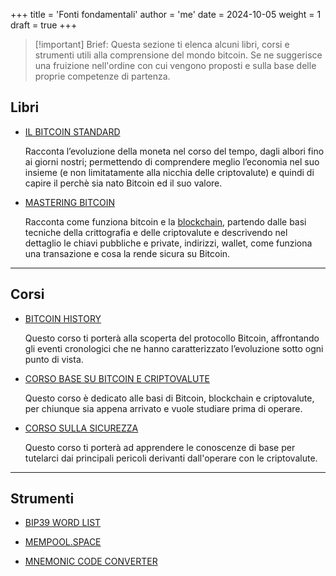 +++
title = 'Fonti fondamentali'
author = 'me'
date = 2024-10-05
weight = 1
draft = true
+++

> [!important] Brief:
> Questa sezione ti elenca alcuni libri, corsi e strumenti utili alla comprensione del mondo bitcoin. Se ne suggerisce una fruizione nell'ordine con cui vengono proposti e sulla base delle proprie competenze di partenza.

## Libri

- [IL BITCOIN STANDARD](https://shop.usemlab.com/home/85-the-bitcoin-standard-edizione-italiana.html)

	Racconta l’evoluzione della moneta nel corso del tempo, dagli albori fino ai giorni nostri; permettendo di comprendere meglio l’economia nel suo insieme (e non limitatamente alla nicchia delle criptovalute) e quindi di capire il perchè sia nato Bitcoin ed il suo valore.


- [MASTERING BITCOIN](https://github.com/bitcoinbook/bitcoinbook)

	Racconta come funziona bitcoin e la [blockchain](https://thecryptogateway.it/blockchain/), partendo dalle basi tecniche della crittografia e delle criptovalute e descrivendo nel dettaglio le chiavi pubbliche e private, indirizzi, wallet, come funziona una transazione e cosa la rende sicura su Bitcoin.
	

---

## Corsi

- [BITCOIN HISTORY](https://learn.thecryptogateway.it/corsi/bitcoin-history/)

	Questo corso ti porterà alla scoperta del protocollo Bitcoin, affrontando gli eventi cronologici che ne hanno caratterizzato l’evoluzione sotto ogni punto di vista.
	
- [CORSO BASE SU BITCOIN E CRIPTOVALUTE](https://learn.thecryptogateway.it/corsi/corso-base-su-bitcoin-e-criptovalute/)

	Questo corso è dedicato alle basi di Bitcoin, blockchain e criptovalute, per chiunque sia appena arrivato e vuole studiare prima di operare.
	
- [CORSO SULLA SICUREZZA](https://learn.thecryptogateway.it/corsi/corso-sulla-sicurezza/)

	Questo corso ti porterà ad apprendere le conoscenze di base per tutelarci dai principali pericoli derivanti dall'operare con le criptovalute.


---

## Strumenti

- [BIP39 WORD LIST](https://github.com/bitcoin/bips/blob/master/bip-0039/english.txt)

- [MEMPOOL.SPACE](https://mempool.space/it/)

- [MNEMONIC CODE CONVERTER](https://github.com/iancoleman/bip39)
